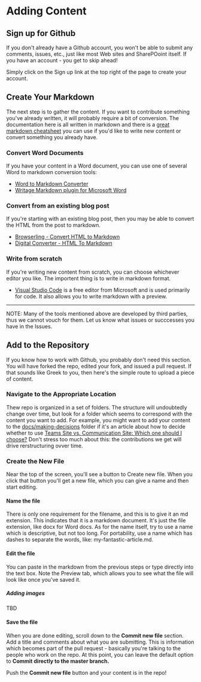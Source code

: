 # Adding Content

## Sign up for Github

If you don't already have a Github account, you won't be able to submit any comments, issues, etc., just like most Web sites and SharePOoint itself. If you have an account - you get to skip ahead!

Simply click on the Sign up link at the top right of the page to create your account.

## Create Your Markdown

The next step is to gather the content. If you want to contribute something you've already written, it will probably require a bit of conversion. The documentation here is all written in markdown and there is a [great markdown cheatsheet](https://github.com/adam-p/markdown-here/wiki/Markdown-Cheatsheet) you can use if you'd like to write new content or convert something you already have.


### Convert Word Documents

If you have your content in a Word document, you can use one of several Word to markdown conversion tools:

* [Word to Markdown Converter](https://word2md.com/)
* [Writage Markdown plugin for Microsoft Word](http://www.writage.com/)

### Convert from an existing blog post

If you're starting with an existing blog post, then you may be able to convert the HTML from the post to markdown.

* [Browserling - Convert HTML to Markdown](https://www.browserling.com/tools/html-to-markdown)
* [Digital Converter - HTML To Markdown](https://digitalconverter.azurewebsites.net/HTML-to-Markdown-converter)

### Write from scratch

If you're writing new content from scratch, you can choose whichever editor you like. The importent thing is to write in markdown format.

* [Visual Studio Code](https://code.visualstudio.com/) is a free editor from Microsoft and is used primarily for code. It also allows you to write markdown with a preview.

---

NOTE: Many of the tools mentioned above are developed by third parties, thus we cannot vouch for them. Let us know what issues or succcesses you have in the Issues.

## Add to the Repository

If you know how to work with Github, you probably don't need this section. You will have forked the repo, edited your fork, and issued a pull request. If that sounds like Greek to you, then here's the simple route to upload a piece of content.

### Navigate to the Appropriate Location

Thew repo is organized in a set of folders. The structure will undoubtedly change over time, but look for a folder which seems to correspond with the content you want to add. For example, you might want to add your content to the [docs/making-decisions](https://github.com/SharePoint/sp-usage-docs/tree/master/docs/making-decisions) folder if it's an article about how to decide whether to use [Teams Site vs. Communication Site: Which one should I choose?](docs\making-decisions\team-site-or-communication-site.md) Don't stress too much about this: the contributions we get will drive rerstructuring ovver time.

### Create the New File

Near the top of the screen, you'll see a button to Create new file. When you click that button you'll get a new file, which you can give a name and then start editing.

#### Name the file

There is only one requirement for the filename, and this is to give it an md extension. This indicates that it is a markdown document. It's just the file extension, like docx for Word docs. As for the name itself, try to use a name which is descriptive, but not too long. For portability, use a name which has dashes to separate the words, like: my-fantastic-article.md.

#### Edit the file

You can paste in the markdown from the previous steps or type directly into the text box. Note the Preview tab, which allows you to see what the file will look like once you've saved it.

##### Adding images

TBD

#### Save the file

When you are done editing, scroll down to the **Commit new file** section. Add a title and comments about what you are submitting. This is information which becomes part of the pull request - basically you're talking to the people who work on the repo. At this point, you can leave the default option to **Commit directly to the master branch.**

Push the **Commit new file** button and your content is in the repo!

